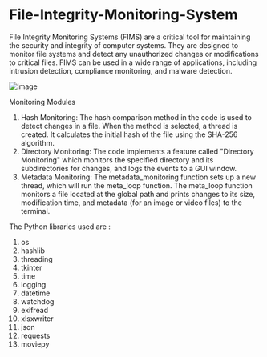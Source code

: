 # File-Integrity-Monitoring-System

File Integrity Monitoring Systems (FIMS) are a critical tool for maintaining the security and 
integrity of computer systems. They are designed to monitor file systems and detect any 
unauthorized changes or modifications to critical files. FIMS can be used in a wide range of 
applications, including intrusion detection, compliance monitoring, and malware detection.

![image](https://github.com/yashikanasa/File-Integrity-Monitoring-System/assets/117389788/f58f9f93-82cd-4e72-b9bc-0d846d75b53c)

Monitoring Modules
1. Hash Monitoring: The hash comparison method in the code is used to detect changes in a 
file. When the method is selected, a thread is created. It calculates the initial hash of the file using 
the SHA-256 algorithm.
2.  Directory Monitoring: The code implements a feature called "Directory Monitoring" which 
monitors the specified directory and its subdirectories for changes, and logs the events to a GUI 
window.
3. Metadata Monitoring: The metadata_monitoring function sets up a new thread, which will 
run the meta_loop function. The meta_loop function monitors a file located at the global path and 
prints changes to its size, modification time, and metadata (for an image or video files) to the 
terminal.

The Python libraries used are :
1. os 
2. hashlib 
3. threading 
4. tkinter
5. time 
6. logging 
7. datetime 
8. watchdog 
9. exifread 
10. xlsxwriter 
11. json 
12. requests 
13. moviepy 
